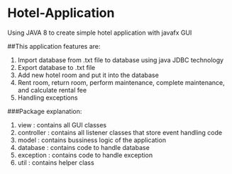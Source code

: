 # Hotel-Application
Using JAVA 8 to create simple hotel application with javafx GUI

##This application features are:
1. Import database from .txt file to database using java JDBC technology
2. Export database to .txt file 
3. Add new hotel room and put it into the database
4. Rent room, return room, perform maintenance, complete maintenance, and calculate rental fee
5. Handling exceptions

###Package explanation:
1. view : contains all GUI classes
2. controller : contains all listener classes that store event handling code
3. model : contains bussiness logic of the application 
4. database : contains code to handle database
5. exception : contains code to handle exception
6. util : contains helper class
